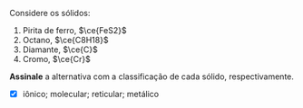 Considere os sólidos:

1. Pirita de ferro, $\ce{FeS2}$
2. Octano, $\ce{C8H18}$
3. Diamante, $\ce{C}$
4. Cromo, $\ce{Cr}$

**Assinale** a alternativa com a classificação de cada sólido, respectivamente.

- [x] iônico; molecular; reticular; metálico




